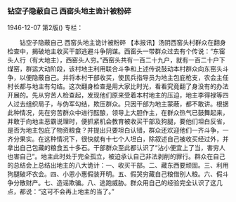 ### 钻空子隐蔽自己  西窑头地主诡计被粉碎

1946-12-07
第2版()
专栏：

　　钻空子隐蔽自己
    西窑头地主诡计被粉碎
    【本报讯】汤阴西窑头村群众在翻身检查中，揭破地主收买干部逃避斗争阴谋。西窑头一带群众过去有个传说：“东窑头人行（有大地主），西窑头人穷。”西窑头共有一百二十九户，就有一百二十户下煤窑，群运大动阶段，该村地主利用联合斗争和上述传说鼓动本村群众向东窑头斗争，以便隐蔽自己。并将本村干部收买，使民兵指导员为地主包庇枪支，农会主任村长都与地主有勾结。这次翻身检查是用大家比时光，看看究竟翻了身没有的办法开展的。先从穷苦人检查起，发现他们原来受着本村地主的压迫，地主李得禄等四人过去组织局子，与伪军勾结，欺压群众。只因干部为地主蒙蔽，都不敢讲。根据此种情况，先在穷苦群众中进行酝酿，领导上大胆作主，在群众热气已鼓舞起来，并敢于向地主恶霸说理时，便抓紧机会教育被收买干部及狗腿，要他们坦白反省，是否为地主包庇了物资粮食？并提出只要坦白认错，群众还欢迎他们一齐斗争，一齐分果实。在这种情况下，很快就有十七个人坦白，除叙述自己被收买经过外，并拿出自己包藏的粮食五十多石。干部群众至此都认识了“沾小便宜上了当，害穷人也害自己”。地主此时处于完全孤立，被迫承认自己非法剥削的罪行。群众在自己的总结会上总结出地主的八大诡计：一、收买干部。二、藏东西要顽固。三、利用狗腿破坏农会。四、小恩小惠假装开明。五、假哭穷藏自己粮借别人粮。六、假斗争分散财产。七、造谣欺骗。八、逃跑威胁。群众用自己的经验完全认识了这几点，都说：“这可不会再上地主的当了。”

